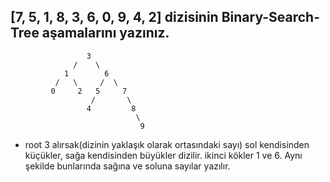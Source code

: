 ## [7, 5, 1, 8, 3, 6, 0, 9, 4, 2] dizisinin Binary-Search-Tree aşamalarını yazınız.

                     3
                  /    \     
                1        6
              /   \     /  \  
             0     2   5     7    
                      /       \
                     4         8
                                \    
                                 9

- root 3 alırsak(dizinin yaklaşık olarak ortasındaki sayı) sol kendisinden küçükler, sağa kendisinden büyükler dizilir. ikinci kökler 1 ve 6. Aynı şekilde bunlarında sağına ve soluna sayılar yazılır.
